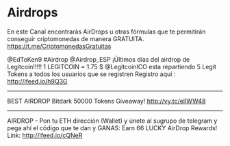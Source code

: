 # Airdrops
En este Canal encontrarás AirDrops u otras fórmulas que te permitirán conseguir criptomonedas de manera GRATUITA. https://t.me/CriptomonedasGratuitas

@EdToKen9
#Airdrop @Airdrop_ESP
¡Últimos días del airdrop de Legitcoin!!!!! 1 LEGITCOIN = 1.75 $
@LegitcoinICO esta repartiendo 5 Legit Tokens a todos los usuarios que se registren
Registro aquí :
http://ifeed.io/h9Q3G

---------------------------
BEST AIRDROP
Bitdark 50000 Tokens Giveaway! http://vy.tc/elIWW48

---------------------------
AIRDROP - Pon tu ETH dirección (Wallet)
y únete al sugrupo de telegram y pega ahí el código que te dan y GANAS:
Earn 66 LUCKY AirDrop Rewards!
Link: http://ifeed.io/cQNeR

